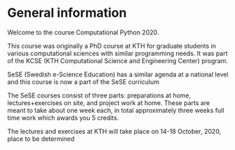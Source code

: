 # General information

Welcome to the course Computational Python 2020.

This course was originally a PhD course at KTH for graduate students in various
computational sciences with similar programming needs.  It was part of the KCSE
(KTH Computational Science and Engineering Center) program.

SeSE (Swedish e-Science Education) has a similar agenda at a national level and this course is now a part of the SeSE curriculum

The SeSE courses consist of three parts: preparations at home, lectures+exercises on site, and project work at home. These parts are meant to take about one week each, in total approximately three weeks full time work which awards you 5 credits.

The lectures and exercises at KTH will take place on 14-18 October, 2020, place
to be determined
